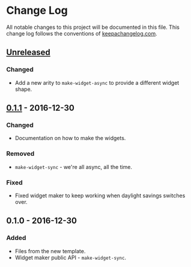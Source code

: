 # Change Log
All notable changes to this project will be documented in this file. This change log follows the conventions of [keepachangelog.com](http://keepachangelog.com/).

## [Unreleased]
### Changed
- Add a new arity to `make-widget-async` to provide a different widget shape.

## [0.1.1] - 2016-12-30
### Changed
- Documentation on how to make the widgets.

### Removed
- `make-widget-sync` - we're all async, all the time.

### Fixed
- Fixed widget maker to keep working when daylight savings switches over.

## 0.1.0 - 2016-12-30
### Added
- Files from the new template.
- Widget maker public API - `make-widget-sync`.

[Unreleased]: https://github.com/your-name/clojure-test/compare/0.1.1...HEAD
[0.1.1]: https://github.com/your-name/clojure-test/compare/0.1.0...0.1.1
